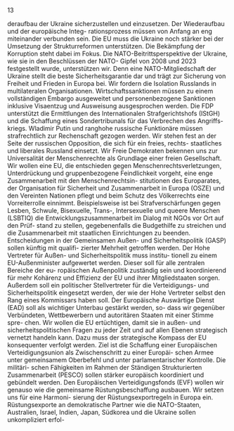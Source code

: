  
13 
 
deraufbau der Ukraine sicherzustellen und einzusetzen. Der Wiederaufbau und der europäische Integ-
rationsprozess müssen von Anfang an eng miteinander verbunden sein. Die EU muss die Ukraine noch 
stärker bei der Umsetzung der Strukturreformen unterstützen. Die Bekämpfung der Korruption steht 
dabei im Fokus. Die NATO-Beitrittsperspektive der Ukraine, wie sie in den Beschlüssen der NATO-
Gipfel von 2008 und 2023 festgestellt wurde, unterstützen wir. Denn eine NATO-Mitgliedschaft der 
Ukraine stellt die beste Sicherheitsgarantie dar und trägt zur Sicherung von Freiheit und Frieden in 
Europa bei. 
Wir fordern die Isolation Russlands in multilateralen Organisationen. Wirtschaftssanktionen müssen 
zu einem vollständigen Embargo ausgeweitet und personenbezogene Sanktionen inklusive Visaentzug 
und Ausweisung ausgesprochen werden. Die FDP unterstützt die Ermittlungen des Internationalen 
Strafgerichtshofs (IStGH) und die Schaffung eines Sondertribunals für das Verbrechen des Angriffs-
kriegs. Wladimir Putin und ranghohe russische Funktionäre müssen strafrechtlich zur Rechenschaft 
gezogen werden. Wir stehen fest an der Seite der russischen Opposition, die sich für ein freies, rechts-
staatliches und liberales Russland einsetzt. 
Wir Freie Demokraten bekennen uns zur Universalität der Menschenrechte als Grundlage einer freien 
Gesellschaft. Wir wollen eine EU, die entschieden gegen Menschenrechtsverletzungen, Unterdrückung 
und gruppenbezogene Feindlichkeit vorgeht, eine enge Zusammenarbeit mit den Menschenrechtsin-
stitutionen des Europarates, der Organisation für Sicherheit und Zusammenarbeit in Europa (OSZE) 
und den Vereinten Nationen pflegt und beim Schutz des Völkerrechts eine Vorreiterrolle einnimmt. 
Beispielsweise ist bei Strafverschärfungen gegen Lesben, Schwule, Bisexuelle, Trans-, Intersexuelle und 
queere Menschen (LSBTIQ) die Entwicklungszusammenarbeit im Dialog mit NGOs vor Ort auf den Prüf-
stand zu stellen, gegebenenfalls die Budgethilfe zu streichen und die Zusammenarbeit mit staatlichen 
Einrichtungen zu beenden. 
Entscheidungen in der Gemeinsamen Außen- und Sicherheitspolitik (GASP) sollen künftig mit qualifi-
zierter Mehrheit getroffen werden. Der Hohe Vertreter für Außen- und Sicherheitspolitik muss institu-
tionell zu einem EU-Außenminister aufgewertet werden. Dieser soll für alle zentralen Bereiche der eu-
ropäischen Außenpolitik zuständig sein und koordinierend für mehr Kohärenz und Effizienz der EU und 
ihrer Mitgliedstaaten sorgen. Außerdem soll ein politischer Stellvertreter für die Verteidigungs- und 
Sicherheitspolitik eingesetzt werden, der wie der Hohe Vertreter selbst den Rang eines Kommissars 
haben soll. Der Europäische Auswärtige Dienst (EAD) soll als wichtiger Unterbau gestärkt werden, so-
dass wir gegenüber Verbündeten, Wettbewerbern und autoritären Staaten mit einer Stimme spre-
chen. Wir wollen die EU ertüchtigen, damit sie in außen- und sicherheitspolitischen Fragen zu jeder 
Zeit und auf allen Ebenen strategisch vernetzt handeln kann. Dazu muss der strategische Kompass der 
EU konsequenter verfolgt werden. 
Ziel ist die Schaffung einer Europäischen Verteidigungsunion als Zwischenschritt zu einer Europäi-
schen Armee unter gemeinsamem Oberbefehl und unter parlamentarischer Kontrolle. Die militäri-
schen Fähigkeiten im Rahmen der Ständigen Strukturierten Zusammenarbeit (PESCO) sollen stärker 
europäisch koordiniert und gebündelt werden. Den Europäischen Verteidigungsfonds (EVF) wollen 
wir genauso wie die gemeinsame Rüstungsbeschaffung ausbauen. Wir setzen uns für eine Harmoni-
sierung der Rüstungsexportregeln in Europa ein. Rüstungsexporte an demokratische Partner wie die 
NATO-Staaten, Australien, Israel, Indien, Japan, Südkorea und die Ukraine sollen unkompliziert erfol-
